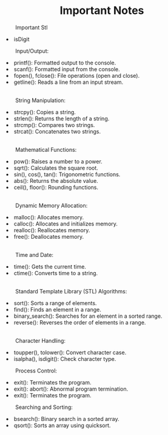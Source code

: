 <h1 align="center">Important Notes</h1>
<ol>Important Stl</ol>
<li>isDigit</li>
<ol>Input/Output:</ol>
  <li>printf(): Formatted output to the console.
  <li>scanf(): Formatted input from the console.</li>
  <li>fopen(), fclose(): File operations (open and close).</li>
  <li>getline(): Reads a line from an input stream.</li><br>
  <ol>String Manipulation:</ol>
<li>strcpy(): Copies a string.</li>
<li>strlen(): Returns the length of a string.</li>
<li>strcmp(): Compares two strings.</li>
<li>strcat(): Concatenates two strings.</li><br>
<ol>Mathematical Functions:</ol>
<li>pow(): Raises a number to a power.</li>
<li>sqrt(): Calculates the square root.</li>
<li>sin(), cos(), tan(): Trigonometric functions.</li>
<li>abs(): Returns the absolute value.</li>
<li>ceil(), floor(): Rounding functions.</li><br>
<ol>Dynamic Memory Allocation:</ol>
<li>malloc(): Allocates memory.</li>
<li>calloc(): Allocates and initializes memory.</li>
<li>realloc(): Reallocates memory.</li>
<li>free(): Deallocates memory.</li><br>
<ol>Time and Date:</ol>
<li>time(): Gets the current time.</li>
<li>ctime(): Converts time to a string.</li><br>
<ol>Standard Template Library (STL) Algorithms:</ol>
<li>sort(): Sorts a range of elements.</li>
<li>find(): Finds an element in a range.</li>
<li>binary_search(): Searches for an element in a sorted range.</li>
<li>reverse(): Reverses the order of elements in a range.</li><br>
<ol>Character Handling:</ol>
<li>toupper(), tolower(): Convert character case.</li>
<li>isalpha(), isdigit(): Check character type.</li>
<ol>Process Control:</ol>
<li>exit(): Terminates the program.</li>
<li>exit(): abort(): Abnormal program termination.</li>
<li>exit(): Terminates the program.</li>
<ol>Searching and Sorting:</ol>
<li>bsearch(): Binary search in a sorted array.</li>
<li>qsort(): Sorts an array using quicksort.</li>
